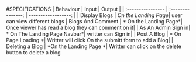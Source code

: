 #SPECIFICATIONS
| Behaviour | Input | Output |
| :---------------- | :---------------: | ------------------: |
| Display Blogs | *On the Landing Page*| user can view different blogs
| Blogs And Comment | * On the Landing Page*| Once viewer has read a blog they can comment on it|
| As An Admin Sign in| * On The Landing Page Navbar*| writter can Sign in|
| Post A Blog | * On Page Loading *| Writter will click On the submitt form to add a Blog|
| Deleting a Blog | *On the Landing Page *| Writter can click on the delete button to delete a blog
